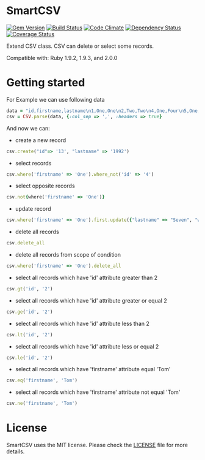 # SmartCSV

[![Gem Version](https://badge.fury.io/rb/smart_csv.png)](http://badge.fury.io/rb/smart_csv)
[![Build Status](https://travis-ci.org/raglub/smart_csv.png)](https://travis-ci.org/raglub/smart_csv)
[![Code Climate](https://codeclimate.com/github/raglub/smart_csv.png)](https://codeclimate.com/github/raglub/smart_csv)
[![Dependency Status](https://gemnasium.com/raglub/smart_csv.png)](https://gemnasium.com/raglub/smart_csv)
[![Coverage Status](https://coveralls.io/repos/raglub/smart_csv/badge.png)](https://coveralls.io/r/raglub/smart_csv)

Extend CSV class. CSV can delete or select some records.

Compatible with:
Ruby 1.9.2, 1.9.3, and 2.0.0

# Getting started

For Example we can use following data

```ruby
data = "id,firstname,lastname\n1,One,One\n2,Two,Two\n4,One,Four\n5,One,Five"
csv = CSV.parse(data, {:col_sep => ',', :headers => true}
```

And now we can:

* create a new record

```ruby
csv.create("id"=> '13', "lastname" => '1992')
```

* select records

```ruby
csv.where('firstname' => 'One').where_not('id' => '4')
```
* select opposite records

```ruby
csv.not{where('firstname' => 'One')}
```

* update record

```ruby
csv.where('firstname' => 'One').first.update({"lastname" => "Seven", "wartosc" => 2012}) }
```

* delete all records

```ruby
csv.delete_all
```

* delete all records from scope of condition

```ruby
csv.where('firstname' => 'One').delete_all
```

* select all records which have 'id' attribute greater than 2

```ruby
csv.gt('id', '2')
```

* select all records which have 'id' attribute greater or equal 2

```ruby
csv.ge('id', '2')
```

* select all records which have 'id' attribute less than 2

```ruby
csv.lt('id', '2')
```

* select all records which have 'id' attribute less or equal 2

```ruby
csv.le('id', '2')
```

* select all records which have 'firstname' attribute equal 'Tom'

```ruby
csv.eq('firstname', 'Tom')
```

* select all records which have 'firstname' attribute not equal 'Tom'

```ruby
csv.ne('firstname', 'Tom')
```

# License

SmartCSV uses the MIT license. Please check the [LICENSE][] file for more details.

[license]: https://github.com/raglub/smart_csv/blob/master/LICENSE
